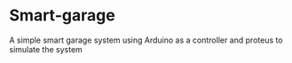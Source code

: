 # Smart-garage
A simple smart garage system using Arduino as a controller and proteus to simulate the system
